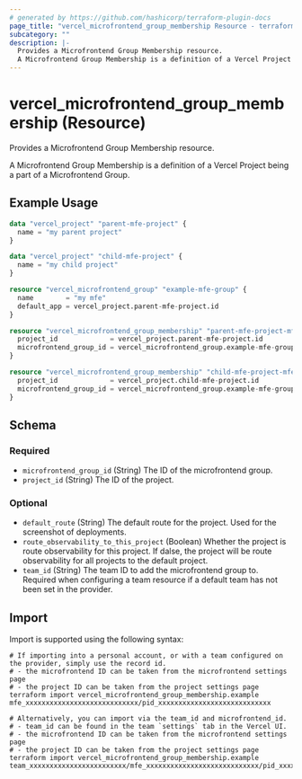 ```yaml
---
# generated by https://github.com/hashicorp/terraform-plugin-docs
page_title: "vercel_microfrontend_group_membership Resource - terraform-provider-vercel"
subcategory: ""
description: |-
  Provides a Microfrontend Group Membership resource.
  A Microfrontend Group Membership is a definition of a Vercel Project being a part of a Microfrontend Group.
---
```


# vercel_microfrontend_group_membership (Resource)

Provides a Microfrontend Group Membership resource.

A Microfrontend Group Membership is a definition of a Vercel Project being a part of a Microfrontend Group.

## Example Usage

```terraform
data "vercel_project" "parent-mfe-project" {
  name = "my parent project"
}

data "vercel_project" "child-mfe-project" {
  name = "my child project"
}

resource "vercel_microfrontend_group" "example-mfe-group" {
  name        = "my mfe"
  default_app = vercel_project.parent-mfe-project.id
}

resource "vercel_microfrontend_group_membership" "parent-mfe-project-mfe-membership" {
  project_id             = vercel_project.parent-mfe-project.id
  microfrontend_group_id = vercel_microfrontend_group.example-mfe-group.id
}

resource "vercel_microfrontend_group_membership" "child-mfe-project-mfe-membership" {
  project_id             = vercel_project.child-mfe-project.id
  microfrontend_group_id = vercel_microfrontend_group.example-mfe-group.id
}
```

<!-- schema generated by tfplugindocs -->
## Schema

### Required

- `microfrontend_group_id` (String) The ID of the microfrontend group.
- `project_id` (String) The ID of the project.

### Optional

- `default_route` (String) The default route for the project. Used for the screenshot of deployments.
- `route_observability_to_this_project` (Boolean) Whether the project is route observability for this project. If dalse, the project will be route observability for all projects to the default project.
- `team_id` (String) The team ID to add the microfrontend group to. Required when configuring a team resource if a default team has not been set in the provider.

## Import

Import is supported using the following syntax:

```shell
# If importing into a personal account, or with a team configured on the provider, simply use the record id.
# - the microfrontend ID can be taken from the microfrontend settings page
# - the project ID can be taken from the project settings page
terraform import vercel_microfrontend_group_membership.example mfe_xxxxxxxxxxxxxxxxxxxxxxxxxxxx/pid_xxxxxxxxxxxxxxxxxxxxxxxxxxxx

# Alternatively, you can import via the team_id and microfrontend_id.
# - team_id can be found in the team `settings` tab in the Vercel UI.
# - the microfrontend ID can be taken from the microfrontend settings page
# - the project ID can be taken from the project settings page
terraform import vercel_microfrontend_group_membership.example team_xxxxxxxxxxxxxxxxxxxxxxxx/mfe_xxxxxxxxxxxxxxxxxxxxxxxxxxxx/pid_xxxxxxxxxxxxxxxxxxxxxxxxxxxx
```
